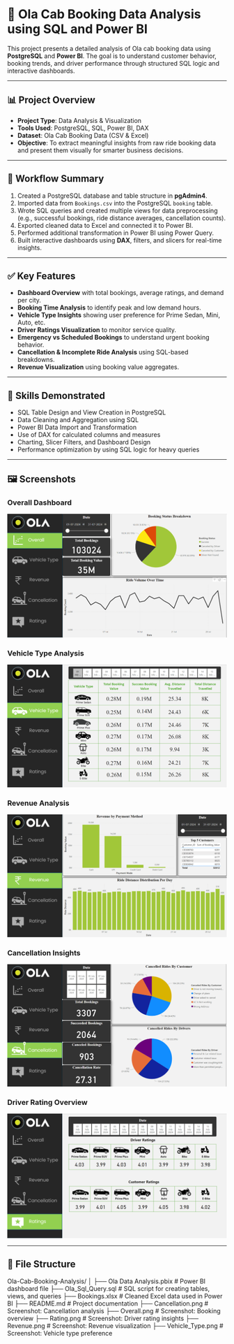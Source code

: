 # 🚖 Ola Cab Booking Data Analysis using SQL and Power BI

This project presents a detailed analysis of Ola cab booking data using **PostgreSQL** and **Power BI**. The goal is to understand customer behavior, booking trends, and driver performance through structured SQL logic and interactive dashboards.

---

## 📊 Project Overview

- **Project Type**: Data Analysis & Visualization  
- **Tools Used**: PostgreSQL, SQL, Power BI, DAX  
- **Dataset**: Ola Cab Booking Data (CSV & Excel)  
- **Objective**: To extract meaningful insights from raw ride booking data and present them visually for smarter business decisions.

---

## 🔄 Workflow Summary

1. Created a PostgreSQL database and table structure in **pgAdmin4**.  
2. Imported data from `Bookings.csv` into the PostgreSQL `booking` table.  
3. Wrote SQL queries and created multiple views for data preprocessing (e.g., successful bookings, ride distance averages, cancellation counts).  
4. Exported cleaned data to Excel and connected it to Power BI.  
5. Performed additional transformation in Power BI using Power Query.  
6. Built interactive dashboards using **DAX**, filters, and slicers for real-time insights.

---

## ✅ Key Features

- **Dashboard Overview** with total bookings, average ratings, and demand per city.  
- **Booking Time Analysis** to identify peak and low demand hours.  
- **Vehicle Type Insights** showing user preference for Prime Sedan, Mini, Auto, etc.  
- **Driver Ratings Visualization** to monitor service quality.  
- **Emergency vs Scheduled Bookings** to understand urgent booking behavior.  
- **Cancellation & Incomplete Ride Analysis** using SQL-based breakdowns.  
- **Revenue Visualization** using booking value aggregates.

---

## 🧠 Skills Demonstrated

- SQL Table Design and View Creation in PostgreSQL  
- Data Cleaning and Aggregation using SQL  
- Power BI Data Import and Transformation  
- Use of DAX for calculated columns and measures  
- Charting, Slicer Filters, and Dashboard Design  
- Performance optimization by using SQL logic for heavy queries

---

## 🖼️ Screenshots

### Overall Dashboard
![Overall Dashboard](Overall.png)

### Vehicle Type Analysis
![Vehicle Type](Vehicle_Type.png)

### Revenue Analysis
![Revenue](Revenue.png)

### Cancellation Insights
![Cancellation](Cancellation.png)

### Driver Rating Overview
![Rating](Rating.png)

---

## 📂 File Structure

Ola-Cab-Booking-Analysis/
│
├── Ola Data Analysis.pbix          # Power BI dashboard file
├── Ola_Sql_Query.sql               # SQL script for creating tables, views, and queries
├── Bookings.xlsx                   # Cleaned Excel data used in Power BI
├── README.md                       # Project documentation
├── Cancellation.png                # Screenshot: Cancellation analysis
├── Overall.png                     # Screenshot: Booking overview
├── Rating.png                      # Screenshot: Driver rating insights
├── Revenue.png                     # Screenshot: Revenue visualization
├── Vehicle_Type.png                # Screenshot: Vehicle type preference


